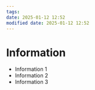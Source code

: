 ```yaml
---
tags: 
date: 2025-01-12 12:52
modified date: 2025-01-12 12:52
---
```


# Information

- Information 1
- Information 2
- Information 3